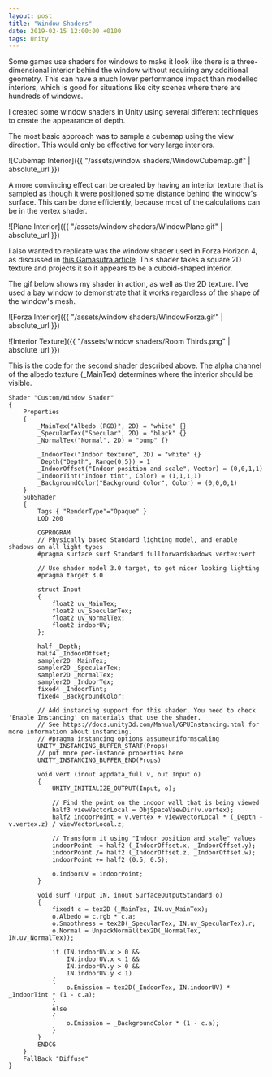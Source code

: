 ```yaml
---
layout: post
title: "Window Shaders"
date: 2019-02-15 12:00:00 +0100
tags: Unity
---
```

Some games use shaders for windows to make it look like there is a three-dimensional interior behind the window without requiring any additional geometry. This can have a much lower performance impact than modelled interiors, which is good for situations like city scenes where there are hundreds of windows.

I created some window shaders in Unity using several different techniques to create the appearance of depth.

The most basic approach was to sample a cubemap using the view direction. This would only be effective for very large interiors.

![Cubemap Interior]({{ "/assets/window shaders/WindowCubemap.gif" | absolute_url }})

A more convincing effect can be created by having an interior texture that is sampled as though it were positioned some distance behind the window's surface. This can be done efficiently, because most of the calculations can be in the vertex shader.

![Plane Interior]({{ "/assets/window shaders/WindowPlane.gif" | absolute_url }})

I also wanted to replicate was the window shader used in Forza Horizon 4, as discussed in [this Gamasutra article](https://www.gamasutra.com/view/news/332409/Game_Tech_Deep_Dive_A_window_into_Playground_Games_latest_shader_development.php). This shader takes a square 2D texture and projects it so it appears to be a cuboid-shaped interior.

The gif below shows my shader in action, as well as the 2D texture. I've used a bay window to demonstrate that it works regardless of the shape of the window's mesh.

![Forza Interior]({{ "/assets/window shaders/WindowForza.gif" | absolute_url }})

![Interior Texture]({{ "/assets/window shaders/Room Thirds.png" | absolute_url }})

This is the code for the second shader described above. The alpha channel of the albedo texture (_MainTex) determines where the interior should be visible.

    Shader "Custom/Window Shader"
    {
        Properties
        {
            _MainTex("Albedo (RGB)", 2D) = "white" {}
            _SpecularTex("Specular", 2D) = "black" {}
            _NormalTex("Normal", 2D) = "bump" {}

            _IndoorTex("Indoor texture", 2D) = "white" {}
            _Depth("Depth", Range(0,5)) = 1
            _IndoorOffset("Indoor position and scale", Vector) = (0,0,1,1)
            _IndoorTint("Indoor tint", Color) = (1,1,1,1)
            _BackgroundColor("Background Color", Color) = (0,0,0,1)
        }
        SubShader
        {
            Tags { "RenderType"="Opaque" }
            LOD 200

            CGPROGRAM
            // Physically based Standard lighting model, and enable shadows on all light types
            #pragma surface surf Standard fullforwardshadows vertex:vert

            // Use shader model 3.0 target, to get nicer looking lighting
            #pragma target 3.0

            struct Input
            {
                float2 uv_MainTex;
                float2 uv_SpecularTex;
                float2 uv_NormalTex;
                float2 indoorUV;
            };

            half _Depth;
            half4 _IndoorOffset;
            sampler2D _MainTex;
            sampler2D _SpecularTex;
            sampler2D _NormalTex;
            sampler2D _IndoorTex;
            fixed4 _IndoorTint;
            fixed4 _BackgroundColor;

            // Add instancing support for this shader. You need to check 'Enable Instancing' on materials that use the shader.
            // See https://docs.unity3d.com/Manual/GPUInstancing.html for more information about instancing.
            // #pragma instancing_options assumeuniformscaling
            UNITY_INSTANCING_BUFFER_START(Props)
            // put more per-instance properties here
            UNITY_INSTANCING_BUFFER_END(Props)

            void vert (inout appdata_full v, out Input o)
            {
                UNITY_INITIALIZE_OUTPUT(Input, o);

                // Find the point on the indoor wall that is being viewed
                half3 viewVectorLocal = ObjSpaceViewDir(v.vertex);
                half2 indoorPoint = v.vertex + viewVectorLocal * (_Depth - v.vertex.z) / viewVectorLocal.z;

                // Transform it using "Indoor position and scale" values
                indoorPoint -= half2 (_IndoorOffset.x, _IndoorOffset.y);
                indoorPoint /= half2 (_IndoorOffset.z, _IndoorOffset.w);
                indoorPoint += half2 (0.5, 0.5);

                o.indoorUV = indoorPoint;
            }

            void surf (Input IN, inout SurfaceOutputStandard o)
            {
                fixed4 c = tex2D (_MainTex, IN.uv_MainTex);
                o.Albedo = c.rgb * c.a;
                o.Smoothness = tex2D(_SpecularTex, IN.uv_SpecularTex).r;
                o.Normal = UnpackNormal(tex2D(_NormalTex, IN.uv_NormalTex));

                if (IN.indoorUV.x > 0 &&
                    IN.indoorUV.x < 1 &&
                    IN.indoorUV.y > 0 &&
                    IN.indoorUV.y < 1)
                {
                    o.Emission = tex2D(_IndoorTex, IN.indoorUV) * _IndoorTint * (1 - c.a);
                }
                else
                {
                    o.Emission = _BackgroundColor * (1 - c.a);
                }
            }
            ENDCG
        }
        FallBack "Diffuse"
    }